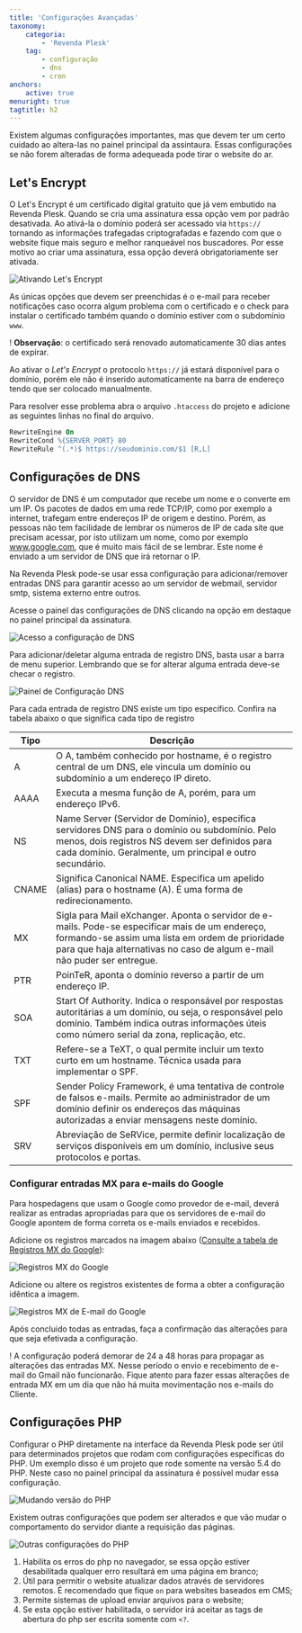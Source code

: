 ```yaml
---
title: 'Configurações Avançadas'
taxonomy:
    categoria:
        - 'Revenda Plesk'
    tag:
        - configuração
        - dns
        - cron
anchors:
    active: true
menuright: true
tagtitle: h2
---
```


Existem algumas configurações importantes, mas que devem ter um certo cuidado ao altera-las no painel principal da assintaura. Essas configurações se não forem alteradas de forma adequeada pode tirar o website do ar.

## Let's Encrypt

O Let's Encrypt é um certificado digital gratuito que já vem embutido na Revenda Plesk. Quando se cria uma assinatura essa opção vem por padrão desativada. Ao ativá-la o domínio poderá ser acessado via `https://` tornando as informações trafegadas criptografadas e fazendo com que o website fique mais seguro e melhor ranqueável nos buscadores. Por esse motivo ao criar uma assinatura, essa opção deverá obrigatoriamente ser ativada.

![Ativando Let's Encrypt](gif-ativar-lests-encrypt.gif "Ativando Let's Encrypt")

As únicas opções que devem ser preenchidas é o e-mail para receber notificações caso ocorra algum problema com o certificado e o check para instalar o certificado também quando o domínio estiver com o subdomínio `www`.

! **Observação**: o certificado será renovado automaticamente 30 dias antes de expirar.

Ao ativar o _Let's Encrypt_ o protocolo `https://` já estará disponível para o domínio, porém ele não é inserido automaticamente na barra de endereço tendo que ser colocado manualmente.

Para resolver esse problema abra o arquivo `.htaccess` do projeto e adicione as seguintes linhas no final do arquivo.

```apache
RewriteEngine On 
RewriteCond %{SERVER_PORT} 80 
RewriteRule ^(.*)$ https://seudominio.com/$1 [R,L]
```

## Configurações de DNS

O servidor de DNS é um computador que recebe um nome e o converte em um IP. Os pacotes de dados em uma rede TCP/IP, como por exemplo a internet, trafegam entre endereços IP de origem e destino. Porém, as pessoas não tem facilidade de lembrar os números de IP de cada site que precisam acessar, por isto utilizam um nome, como por exemplo www.google.com, que é muito mais fácil de se lembrar. Este nome é enviado a um servidor de DNS que irá retornar o IP.

Na Revenda Plesk pode-se usar essa configuração para adicionar/remover entradas DNS para garantir acesso ao um servidor de webmail, servidor smtp, sistema externo entre outros.

Acesse o painel das configurações de DNS clicando na opção em destaque no painel principal da assinatura.

![Acesso a configuração de DNS](print-acesso-a-configuracoes-dns.png "Acesso a configuração de DNS")

Para adicionar/deletar alguma entrada de registro DNS, basta usar a barra de menu superior. Lembrando que se for alterar alguma entrada deve-se checar o registro.

![Painel de Configuração DNS](print-painel-de-configuracao-dns.png "Painel de Configuração DNS")

Para cada entrada de registro DNS existe um tipo específico. Confira na tabela abaixo o que significa cada tipo de registro

|Tipo|Descrição|
|----|---------|
|A|O A, também conhecido por hostname, é o registro central de um DNS, ele vincula um domínio ou subdomínio a um endereço IP direto.|
|AAAA|Executa a mesma função de A, porém, para um endereço IPv6.|
|NS|Name Server (Servidor de Domínio), especifica servidores DNS para o domínio ou subdomínio. Pelo menos, dois registros NS devem ser definidos para cada domínio. Geralmente, um principal e outro secundário.|
|CNAME|Significa Canonical NAME. Especifica um apelido (alias) para o hostname (A). É uma forma de redirecionamento.|
|MX|Sigla para Mail eXchanger. Aponta o servidor de e-mails. Pode-se especificar mais de um endereço, formando-se assim uma lista em ordem de prioridade para que haja alternativas no caso de algum e-mail não puder ser entregue.|
|PTR|PoinTeR, aponta o domínio reverso a partir de um endereço IP.|
|SOA|Start Of Authority. Indica o responsável por respostas autoritárias a um domínio, ou seja, o responsável pelo domínio. Também indica outras informações úteis como número serial da zona, replicação, etc.|
|TXT|Refere-se a TeXT, o qual permite incluir um texto curto em um hostname. Técnica usada para implementar o SPF.|
|SPF|Sender Policy Framework, é uma tentativa de controle de falsos e-mails. Permite ao administrador de um domínio definir os endereços das máquinas autorizadas a enviar mensagens neste domínio.|
|SRV|Abreviação de SeRVice, permite definir localização de serviços disponíveis em um domínio, inclusive seus protocolos e portas.|

### Configurar entradas MX para e-mails do Google

Para hospedagens que usam o Google como provedor de e-mail, deverá realizar as entradas apropriadas para que os servidores de e-mail do Google apontem de forma correta os e-mails enviados e recebidos.

Adicione os registros marcados na imagem abaixo ([Consulte a tabela de Registros MX do Google](https://support.google.com/a/answer/140034?hl=pt-BR)):

![Registros MX do Google](print-registros-mx.png "Registros MX do Google")

Adicione ou altere os registros existentes de forma a obter a configuração idêntica a imagem.

![Registros MX de E-mail do Google](print-registros-mx-email.png "Registros MX de E-mail do Google")

Após concluido todas as entradas, faça a confirmação das alterações para que seja efetivada a configuração.

! A configuração poderá demorar de 24 a 48 horas para propagar as alterações das entradas MX. Nesse período o envio e recebimento de e-mail do Gmail não funcionarão. Fique atento para fazer essas alterações de entrada MX em um dia que não há muita movimentação nos e-mails do Cliente.

## Configurações PHP

Configurar o PHP diretamente na interface da Revenda Plesk pode ser útil para determinados projetos que rodam com configurações específicas do PHP. Um exemplo disso é um projeto que rode somente na versão 5.4 do PHP. Neste caso no painel principal da assinatura é possível mudar essa configuração.

![Mudando versão do PHP](gif-mudando-versao-php.gif "Mudando versão do PHP")

Existem outras configurações que podem ser alterados e que vão mudar o comportamento do servidor diante a requisição das páginas.

![Outras configurações do PHP](print-outras-configuracoes-php.png "Outras configurações do PHP")

1. Habilita os erros do php no navegador, se essa opção estiver desabilitada qualquer erro resultará em uma página em branco;
2. Útil para permitir o website atualizar dados através de servidores remotos. É recomendado que fique `on` para websites baseados em CMS;
3. Permite sistemas de upload enviar arquivos para o website;
4. Se esta opção estiver habilitada, o servidor irá aceitar as tags de abertura do php ser escrita somente com `<?`.